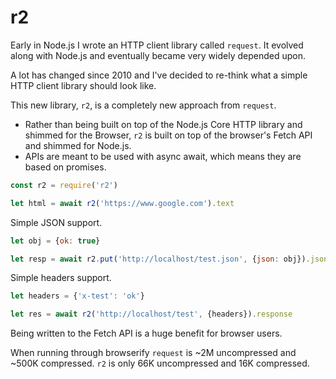 # r2

Early in Node.js I wrote an HTTP client library called `request`. It evolved
along with Node.js and eventually became very widely depended upon.

A lot has changed since 2010 and I've decided to re-think what a simple
HTTP client library should look like.

This new library, `r2`, is a completely new approach from `request`.

* Rather than being built on top of the Node.js Core HTTP library and
  shimmed for the Browser, `r2` is built on top of the browser's
  Fetch API and shimmed for Node.js.
* APIs are meant to be used with async await, which means they are
  based on promises.

```javascript
const r2 = require('r2')

let html = await r2('https://www.google.com').text
```

Simple JSON support.

```javascript
let obj = {ok: true}

let resp = await r2.put('http://localhost/test.json', {json: obj}).json
```

Simple headers support.

```javascript
let headers = {'x-test': 'ok'}

let res = await r2('http://localhost/test', {headers}).response
```

Being written to the Fetch API is a huge benefit for browser users.

When running through browserify `request` is ~2M uncompressed and ~500K compressed. `r2` is only 66K uncompressed and 16K compressed.
